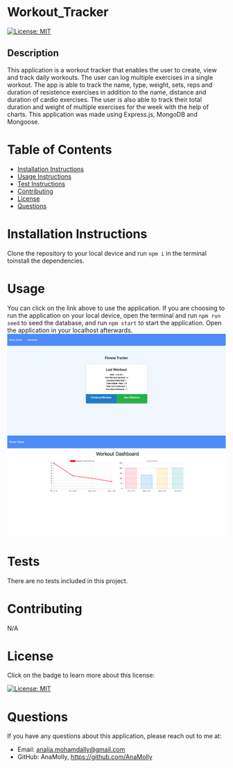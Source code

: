 # Workout_Tracker

  [![License: MIT](https://img.shields.io/badge/License-MIT-yellow.svg)](https://opensource.org/licenses/MIT)

  ## Description
  This application is a workout tracker that enables the user to create, view and track daily workouts. The user can log multiple exercises in a single workout. The app is able to track the name, type, weight, sets, reps and duration of resistence exercises in addition to the name, distance and duration of cardio exercises. The user is also able to track their total duration and weight of multiple exercises for the week with the help of charts. This application was made using Express.js, MongoDB and Mongoose.
  

  # Table of Contents
  - [Installation Instructions](#installation-instructions)
  - [Usage Instructions](#usage)
  - [Test Instructions](#tests)
  - [Contributing](#contributing)
  - [License](#license)
  - [Questions](#questions)

  # Installation Instructions
  Clone the repository to your local device and run ```npm i``` in the terminal toinstall the dependencies.  

  # Usage
  You can click on the link above to use the application. If you are choosing to run the application on your local device, open the terminal and run ```npm run seed``` to seed the database, and run ```npm start``` to start the application. Open the application in your localhost afterwards.
  ![](images/screenshot.png)
  ![](images/screenshot2.png)

  # Tests
  There are no tests included in this project.

  # Contributing
  N/A

  # License
  Click on the badge to learn more about this license:

  [![License: MIT](https://img.shields.io/badge/License-MIT-yellow.svg)](https://opensource.org/licenses/MIT)
  
  # Questions
  If you have any questions about this application, please reach out to me at: 

  - Email: analia.mohamdally@gmail.com
  - GitHub: AnaMolly, https://github.com/AnaMolly
